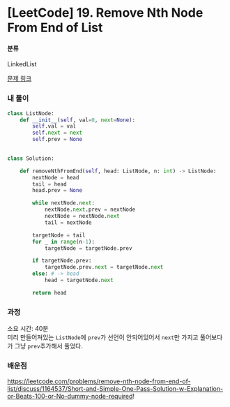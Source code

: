 # [LeetCode] 19. Remove Nth Node From End of List

#### 분류

LinkedList

[문제 링크](https://leetcode.com/problems/remove-nth-node-from-end-of-list/)

### 내 풀이

```python
class ListNode:
    def __init__(self, val=0, next=None):
        self.val = val
        self.next = next
        self.prev = None

        
class Solution:

    def removeNthFromEnd(self, head: ListNode, n: int) -> ListNode:
        nextNode = head
        tail = head
        head.prev = None

        while nextNode.next:
            nextNode.next.prev = nextNode
            nextNode = nextNode.next
            tail = nextNode

        targetNode = tail
        for _ in range(n-1):
            targetNode = targetNode.prev

        if targetNode.prev:
            targetNode.prev.next = targetNode.next
        else: # -> head
            head = targetNode.next

        return head
```

### 과정
소요 시간: 40분  
미리 만들어져있는 `ListNode`에 `prev`가 선언이 안되어있어서 `next`만 가지고 풀어보다가 그냥 `prev`추가해서 풀었다.  

### 배운점
https://leetcode.com/problems/remove-nth-node-from-end-of-list/discuss/1164537/Short-and-Simple-One-Pass-Solution-w-Explanation-or-Beats-100-or-No-dummy-node-required!

